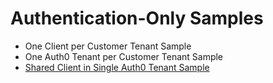 # Authentication-Only Samples

* One Client per Customer Tenant Sample
* One Auth0 Tenant per Customer Tenant Sample
* [Shared Client in Single Auth0 Tenant Sample](./sc)